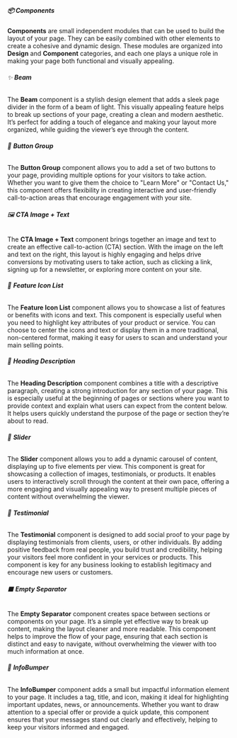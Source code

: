 ##### 📦 **Components**

**Components** are small independent modules that can be used to build the layout of your page. They can be easily combined with other elements to create a cohesive and dynamic design. These modules are organized into **Design** and **Component** categories, and each one plays a unique role in making your page both functional and visually appealing.

###### ✨ **Beam**
The **Beam** component is a stylish design element that adds a sleek page divider in the form of a beam of light. This visually appealing feature helps to break up sections of your page, creating a clean and modern aesthetic. It’s perfect for adding a touch of elegance and making your layout more organized, while guiding the viewer’s eye through the content.

###### 🔲 **Button Group**
The **Button Group** component allows you to add a set of two buttons to your page, providing multiple options for your visitors to take action. Whether you want to give them the choice to "Learn More" or "Contact Us," this component offers flexibility in creating interactive and user-friendly call-to-action areas that encourage engagement with your site.

###### 🖼️ **CTA Image + Text**
The **CTA Image + Text** component brings together an image and text to create an effective call-to-action (CTA) section. With the image on the left and text on the right, this layout is highly engaging and helps drive conversions by motivating users to take action, such as clicking a link, signing up for a newsletter, or exploring more content on your site.

###### 🔑 **Feature Icon List**
The **Feature Icon List** component allows you to showcase a list of features or benefits with icons and text. This component is especially useful when you need to highlight key attributes of your product or service. You can choose to center the icons and text or display them in a more traditional, non-centered format, making it easy for users to scan and understand your main selling points.

###### 📝 **Heading Description**
The **Heading Description** component combines a title with a descriptive paragraph, creating a strong introduction for any section of your page. This is especially useful at the beginning of pages or sections where you want to provide context and explain what users can expect from the content below. It helps users quickly understand the purpose of the page or section they’re about to read.

###### 🔄 **Slider**
The **Slider** component allows you to add a dynamic carousel of content, displaying up to five elements per view. This component is great for showcasing a collection of images, testimonials, or products. It enables users to interactively scroll through the content at their own pace, offering a more engaging and visually appealing way to present multiple pieces of content without overwhelming the viewer.

###### 💬 **Testimonial**
The **Testimonial** component is designed to add social proof to your page by displaying testimonials from clients, users, or other individuals. By adding positive feedback from real people, you build trust and credibility, helping your visitors feel more confident in your services or products. This component is key for any business looking to establish legitimacy and encourage new users or customers.

###### ⬛ **Empty Separator**
The **Empty Separator** component creates space between sections or components on your page. It’s a simple yet effective way to break up content, making the layout cleaner and more readable. This component helps to improve the flow of your page, ensuring that each section is distinct and easy to navigate, without overwhelming the viewer with too much information at once.

###### 📢 **InfoBumper**
The **InfoBumper** component adds a small but impactful information element to your page. It includes a tag, title, and icon, making it ideal for highlighting important updates, news, or announcements. Whether you want to draw attention to a special offer or provide a quick update, this component ensures that your messages stand out clearly and effectively, helping to keep your visitors informed and engaged.
